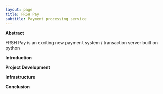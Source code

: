 ```yaml
---
layout: page
title: FRSH Pay
subtitle: Payment processing service
---
```



**Abstract**

FRSH Pay is an exciting new payment system / transaction server built on python

**Introduction**


**Project Development**


**Infrastructure**


**Conclusion**
